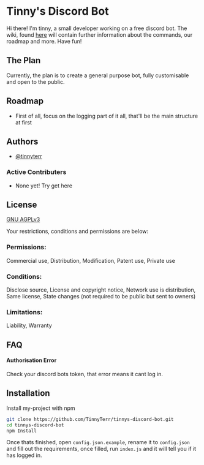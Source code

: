 # Tinny's Discord Bot

Hi there! I'm tinny, a small developer working on a free discord bot. 
The wiki, found [here](https://github.com/TinnyTerr/tinnys-discord-bot/wiki) will contain further information about the commands, our roadmap and more. Have fun! 

## The Plan

Currently, the plan is to create a general purpose bot, fully customisable and open to the public. 
## Roadmap

- First of all, focus on the logging part of it all, that'll be the main structure at first


## Authors

- [@tinnyterr](https://www.github.com/tinnyterr)

### Active Contributers

- None yet! Try get here


## License

[GNU AGPLv3](https://choosealicense.com/licenses/agpl-3.0/)

Your restrictions, conditions and permissions are below:
### Permissions:

Commercial use, Distribution, Modification, Patent use, Private use
### Conditions:
Disclose source, License and copyright notice, Network use is distribution, Same license, State changes (not required to be public but sent to owners)
### Limitations:
Liability, Warranty

## FAQ

#### Authorisation Error

Check your discord bots token, that error means it cant log in.

## Installation

Install my-project with npm

```bash
git clone https://github.com/TinnyTerr/tinnys-discord-bot.git
cd tinnys-discord-bot
npm Install
```

Once thats finished, open `config.json.example`, rename it to `config.json` and fill out the requirements, once filled, run `index.js` and it will tell you if it has logged in.
